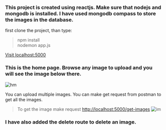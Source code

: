 ### This project is created using reactjs. Make sure that nodejs and mongodb is installed. I have used mongodb compass to store the images in the database.</br>
first clone the project, than type: </br>
> npm install </br>
> nodemon app.js </br>

<a href="http://localhost:5000/">Visit localhost:5000</a>

### This is the home page. Browse any image to upload and you will see the image below there.
![hm](https://user-images.githubusercontent.com/33174056/85563558-1c310b00-b64b-11ea-8a35-029ef9ac65b5.jpg)

You can upload multiple images. You can make get request from postman to get all the images.
> To get the image make request <a href="http://localhost:5000/get-images">http://localhost:5000/get-images</a>
![im](https://user-images.githubusercontent.com/33174056/85564059-919cdb80-b64b-11ea-8fe5-c87528dddeaa.jpg)

### I have also added the delete route to delete an image.
